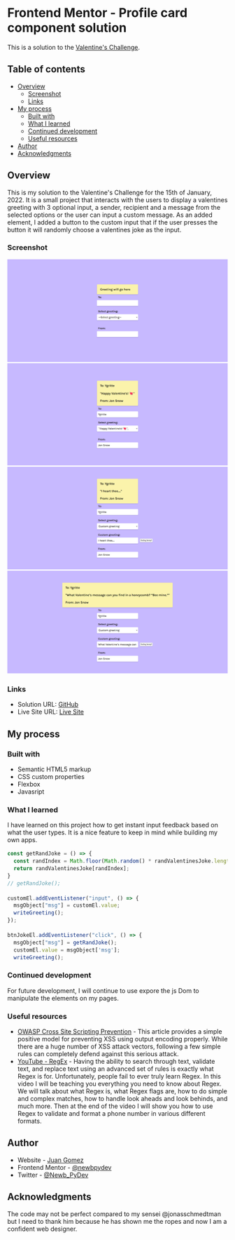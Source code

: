 # Frontend Mentor - Profile card component solution

This is a solution to the [Valentine's Challenge](https://scrimba.com/learn/codeweeks/-valentines-greeting-challenge-co62942e9aa8970a7028de53d). 

## Table of contents

- [Overview](#overview)
  - [Screenshot](#screenshot)
  - [Links](#links)
- [My process](#my-process)
  - [Built with](#built-with)
  - [What I learned](#what-i-learned)
  - [Continued development](#continued-development)
  - [Useful resources](#useful-resources)
- [Author](#author)
- [Acknowledgments](#acknowledgments)

## Overview

This is my solution to the Valentine's Challenge for the 15th of January, 2022.
It is a small project that interacts with the users to display a valentines
greeting with 3 optional input, a sender, recipient and a message from the
selected options or the user can input a custom message. As an added element, I
added a button to the custom input that if the user presses the button it will
randomly choose a valentines joke as the input.

### Screenshot

![](./images/screenshot1.png)
![](./images/screenshot2.png)
![](./images/screenshot3.png)
![](./images/screenshot4.png)

### Links

- Solution URL: [GitHub](https://github.com/newbpydev/valentines-15-2022)
- Live Site URL: [Live Site](https://distracted-goldwasser-763af5.netlify.app/)

## My process

### Built with

- Semantic HTML5 markup
- CSS custom properties
- Flexbox
- Javasript

### What I learned

I have learned on this project how to get instant input feedback based on what
the user types. It is a nice feature to keep in mind while building my own apps.

```javascript
const getRandJoke = () => {
  const randIndex = Math.floor(Math.random() * randValentinesJoke.length);
  return randValentinesJoke[randIndex];
}
// getRandJoke();

customEl.addEventListener("input", () => {
  msgObject["msg"] = customEl.value;
  writeGreeting();
});

btnJokeEl.addEventListener("click", () => {
  msgObject["msg"] = getRandJoke();
  customEl.value = msgObject['msg'];
  writeGreeting();
```

### Continued development

For future development, I will continue to use expore the js Dom to manipulate
the elements on my pages.

### Useful resources

- [OWASP Cross Site Scripting Prevention](https://cheatsheetseries.owasp.org/cheatsheets/Cross_Site_Scripting_Prevention_Cheat_Sheet.html) - This article provides a simple positive model for preventing XSS using output encoding properly. While there are a huge number of XSS attack vectors, following a few simple rules can completely defend against this serious attack.
- [YouTube - RegEx](https://www.youtube.com/watch?v=rhzKDrUiJVk&t=1029s&ab_channel=WebDevSimplified) - Having the ability to search through text, validate text, and replace text using an advanced set of rules is exactly what Regex is for. Unfortunately, people fail to ever truly learn Regex. In this video I will be teaching you everything you need to know about Regex. We will talk about what Regex is, what Regex flags are, how to do simple and complex matches, how to handle look aheads and look behinds, and much more. Then at the end of the video I will show you how to use Regex to validate and format a phone number in various different formats.

## Author

- Website - [Juan Gomez](https://www.newbpydev.com)
- Frontend Mentor - [@newbpydev](https://www.frontendmentor.io/profile/newbpydev)
- Twitter - [@Newb_PyDev](https://twitter.com/Newb_PyDev)

## Acknowledgments

The code may not be perfect compared to my sensei @jonasschmedtman but I need
to thank him because he has shown me the ropes and now I am a confident web
designer.


